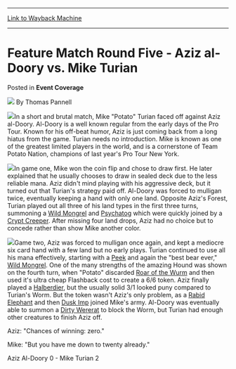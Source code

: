 
---
[Link to Wayback Machine](https://web.archive.org/web/20220516125634/https://magic.wizards.com/en/articles/archive/event-coverage/feature-match-round-five-aziz-al-doory-vs-mike-turian-2000-01-01)

[_metadata_:author]:- "Thomas Pannell"
[_metadata_:description]:- "In a short and brutal match, Mike `Potato` Turian faced off against Aziz al-Doory. Al-Doory is a well known regular from the early days of the Pro Tour. Known for his off-beat humor, Aziz is just coming back from a long hiatus from the game. Turian needs no introduction. Mike is known as one of the greatest limited players in the world, and is a cornerstone of Team Potato"
[_metadata_:generator]:- "Drupal 7 (http://drupal.org)"
[_metadata_:node]:- "742421"
[_metadata_:publish_date]:- "2000-01-01"
[_metadata_:source]:- "div-main-content"
[_metadata_:title]:- "Feature Match Round Five - Aziz al-Doory vs. Mike Turian"
[_metadata_:wayback_capture_timestamp]:- "2022-05-16 12:56:34"
[_metadata_:wayback_raw_url]:- "https://web.archive.org/web/20220516125634id_/https://magic.wizards.com/en/articles/archive/event-coverage/feature-match-round-five-aziz-al-doory-vs-mike-turian-2000-01-01"
[_metadata_:wayback_url]:- "https://magic.wizards.com/en/articles/archive/event-coverage/feature-match-round-five-aziz-al-doory-vs-mike-turian-2000-01-01"
---


Feature Match Round Five - Aziz al-Doory vs. Mike Turian
========================================================



 Posted in **Event Coverage**







![](https://media.magic.wizards.com/styles/auth_small/public/generic-avatar-150_491.png)
By Thomas Pannell











![](https://media.magic.wizards.com/image_legacy_migration/sideboard/images/GPMON01/937.jpg)In a short and brutal match, Mike "Potato" Turian faced off against Aziz al-Doory. Al-Doory is a well known regular from the early days of the Pro Tour. Known for his off-beat humor, Aziz is just coming back from a long hiatus from the game. Turian needs no introduction. Mike is known as one of the greatest limited players in the world, and is a cornerstone of Team Potato Nation, champions of last year's Pro Tour New York.


![](https://media.magic.wizards.com/image_legacy_migration/sideboard/images/GPMON01/936.jpg)In game one, Mike won the coin flip and chose to draw first. He later explained that he usually chooses to draw in sealed deck due to the less reliable mana. Aziz didn't mind playing with his aggressive deck, but it turned out that Turian's strategy paid off. Al-Doory was forced to mulligan twice, eventually keeping a hand with only one land. Opposite Aziz's Forest, Turian played out all three of his land types in the first three turns, summoning a [Wild Mongrel](https://gatherer.wizards.com/Pages/Card/Details.aspx?name=Wild+Mongrel) and [Psychatog](https://gatherer.wizards.com/Pages/Card/Details.aspx?name=Psychatog) which were quickly joined by a [Crypt Creeper](https://gatherer.wizards.com/Pages/Card/Details.aspx?name=Crypt+Creeper). After missing four land drops, Aziz had no choice but to concede rather than show Mike another color.


![](https://media.magic.wizards.com/image_legacy_migration/sideboard/images/GPMON01/935.jpg)Game two, Aziz was forced to mulligan once again, and kept a mediocre six card hand with a few land but no early plays. Turian continued to use all his mana effectively, starting with a [Peek](https://gatherer.wizards.com/Pages/Card/Details.aspx?name=Peek) and again the "best bear ever," [Wild Mongrel](https://gatherer.wizards.com/Pages/Card/Details.aspx?name=Wild+Mongrel). One of the many strengths of the amazing Hound was shown on the fourth turn, when "Potato" discarded [Roar of the Wurm](https://gatherer.wizards.com/Pages/Card/Details.aspx?name=Roar+of+the+Wurm) and then used it's ultra cheap Flashback cost to create a 6/6 token. Aziz finally played a [Halberdier](https://gatherer.wizards.com/Pages/Card/Details.aspx?name=Halberdier), but the usually solid 3/1 looked puny compared to Turian's Worm. But the token wasn't Aziz's only problem, as a [Rabid Elephant](https://gatherer.wizards.com/Pages/Card/Details.aspx?name=Rabid+Elephant) and then [Dusk Imp](https://gatherer.wizards.com/Pages/Card/Details.aspx?name=Dusk+Imp) joined Mike's army. Al-Doory was eventually able to summon a [Dirty Wererat](https://gatherer.wizards.com/Pages/Card/Details.aspx?name=Dirty+Wererat) to block the Worm, but Turian had enough other creatures to finish Aziz off.


Aziz: "Chances of winning: zero."  

Mike: "But you have me down to twenty already."


Aziz Al-Doory 0 - Mike Turian 2







